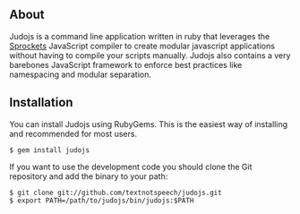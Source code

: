 ## About
Judojs is a command line application written in ruby that leverages the [Sprockets](http://getsprockets.org/) JavaScript compiler to create modular javascript applications without having to compile your scripts manually. Judojs also contains a very barebones JavaScript framework to enforce best practices like namespacing and modular separation.

## Installation

You can install Judojs using RubyGems. This is the easiest way of installing and recommended for most users.

	$ gem install judojs

If you want to use the development code you should clone the Git repository and add the binary to your path:

    $ git clone git://github.com/textnotspeech/judojs.git
    $ export PATH=/path/to/judojs/bin/judojs:$PATH
